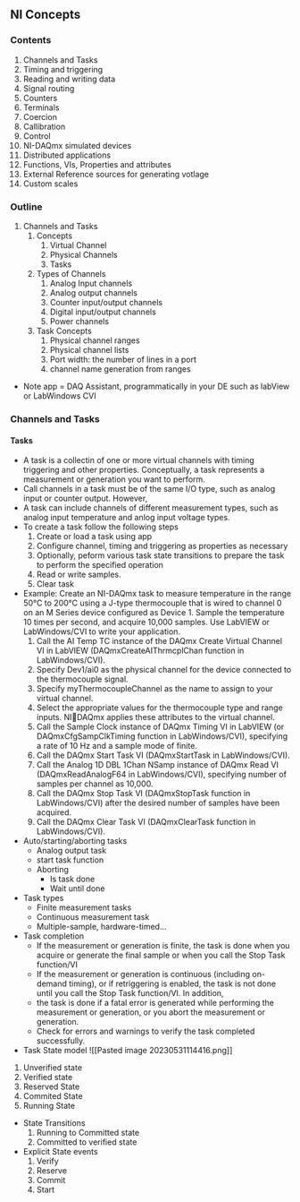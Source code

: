 ## NI Concepts

### Contents
1. Channels and Tasks
2. Timing and triggering
3. Reading and writing data
4. Signal routing
5. Counters
6. Terminals
7. Coercion
8. Callibration
9. Control
10. NI-DAQmx simulated devices
11. Distributed applications
12. Functions, VIs, Properties and attributes
13. External Reference sources for generating  votlage
14. Custom scales

### Outline

1. Channels and Tasks
	1. Concepts
		1. Virtual Channel
		2. Physical Channels
		3. Tasks
	2. Types of Channels
		1. Analog Input channels
		2. Analog output channels
		3. Counter input/output channels
		4. Digital input/output channels
		5. Power channels
	3. Task Concepts
		1. Physical channel ranges
		2. Physical channel lists
		3. Port width: the number of lines in a port
		4. channel name generation from ranges

- Note app = DAQ Assistant, programmatically in your DE such as labView or LabWindows CVI

### Channels and Tasks
#### Tasks
- A task is a collectin of one or more virtual channels with timing triggering and other properties.  Conceptually, a task represents a measurement or generation you want to perform.
- Call channels in a task must be of the same I/O type, such as analog input or counter output. However,
- A task can include channels of different measurement types, such as analog input temperature and anlog input voltage types.
- To create a task follow the following steps
	1. Create or load a task using app
	2. Configure channel, timing and triggering as properties as necessary
	3. Optionally, peform various task state transitions to prepare the task to perform the specified operation
	4. Read or write samples.
	5. Clear task
- Example: Create an NI-DAQmx task to measure temperature in the range 50°C to 200°C using a J-type thermocouple that is wired to channel 0 on an M Series device configured as Device 1. Sample the temperature 10 times per second, and acquire 10,000 samples. Use LabVIEW or LabWindows/CVI to write your application.
	1. Call the AI Temp TC instance of the DAQmx Create Virtual Channel VI in LabVIEW (DAQmxCreateAIThrmcplChan function in LabWindows/CVI). 
	2. Specify Dev1/ai0 as the physical channel for the device connected to the thermocouple signal. 
	3. Specify myThermocoupleChannel as the name to assign to your virtual channel. 
	4. Select the appropriate values for the thermocouple type and range inputs. NIDAQmx applies these attributes to the virtual channel.
	5. Call the Sample Clock instance of DAQmx Timing VI in LabVIEW (or DAQmxCfgSampClkTiming function in LabWindows/CVI), specifying a rate of 10 Hz and a sample mode of finite. 
	6. Call the DAQmx Start Task VI (DAQmxStartTask in LabWindows/CVI). 
	7. Call the Analog 1D DBL 1Chan NSamp instance of DAQmx Read VI (DAQmxReadAnalogF64 in LabWindows/CVI), specifying number of samples per channel as 10,000.
	8. Call the DAQmx Stop Task VI (DAQmxStopTask function in LabWindows/CVI) after the desired number of samples have been acquired. 
	9. Call the DAQmx Clear Task VI (DAQmxClearTask function in LabWindows/CVI).
- Auto/starting/aborting tasks
	- Analog output  task
	- start task function
	- Aborting
		- Is task done
		- Wait until done
- Task types
	- Finite measurement tasks
	- Continuous measurement task
	- Multiple-sample, hardware-timed... 
- Task completion
	- If the measurement or generation is finite, the task is done when you acquire or generate the final sample or when you call the Stop Task function/VI
	- If the measurement or generation is continuous (including on-demand timing), or if retriggering is enabled, the task is not done until you call the Stop Task function/VI. In addition, 
	- the task is done if a fatal error is generated while performing the measurement or generation, or you abort the measurement or generation. 
	- Check for errors and warnings to verify the task completed successfully.
- Task State model
![[Pasted image 20230531114416.png]]
1. Unverified state
2. Verified state
3. Reserved State
4. Commited State
5. Running State
- State Transitions
	1. Running to Committed state
	2. Committed to verified state
- Explicit State events
	1. Verify
	2. Reserve
	3. Commit
	4. Start